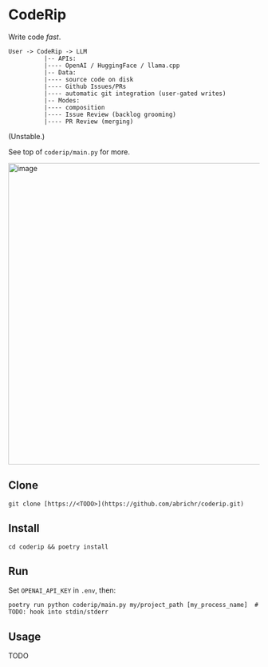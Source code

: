 # CodeRip

Write code *fast*.

```
User -> CodeRip -> LLM
          |-- APIs:
          |---- OpenAI / HuggingFace / llama.cpp
          |-- Data:
          |---- source code on disk
          |---- Github Issues/PRs
          |---- automatic git integration (user-gated writes)
          |-- Modes:
          |---- composition
          |---- Issue Review (backlog grooming)
          |---- PR Review (merging)
```
(Unstable.)

See top of `coderip/main.py` for more.

<img width="603" alt="image" src="https://github.com/abrichr/coderip/assets/774615/5dbe854b-ef62-44e5-bb22-22b0666c509b">


## Clone

```
git clone [https://<TODO>](https://github.com/abrichr/coderip.git)
```


## Install

```
cd coderip && poetry install
```

## Run

Set `OPENAI_API_KEY` in `.env`, then:

```
poetry run python coderip/main.py my/project_path [my_process_name]  # TODO: hook into stdin/stderr
```

## Usage

TODO
